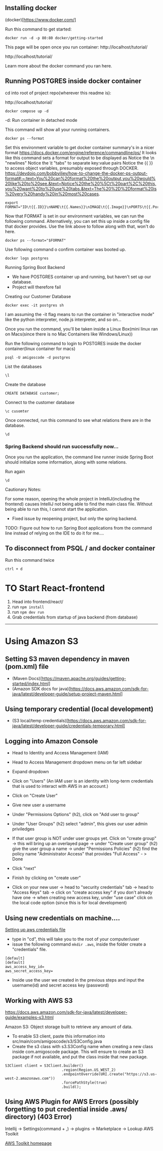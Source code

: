 ## Installing docker

(docker)[https://www.docker.com/]

Run this command to get started:

```
docker run -d -p 80:80 docker/getting-started
```

This page will be open once you run container: http://localhost/tutorial/

http://localhost/tutorial/

Learn more about the docker command you ran here.


## Running POSTGRES inside docker container

cd into root of project repo(wherever this readme is):

http://localhost/tutorial/

```
docker compose up -d
```

-d: Run container in detached mode

This command will show all your running containers.

```
docker ps --format
```

Set this environment variable to get docker container summary's in a nicer format
https://docs.docker.com/engine/reference/commandline/ps/
It looks like this command sets a format for output to be displayed as
Notice the \n "newlines"
Notice the \t "tabs" to separate key:value pairs
Notice the {{ }} to access object variables, presumably exposed through DOCKER.
https://devdojo.com/bobbyiliev/how-to-change-the-docker-ps-output-format#:~:text=You%20can%20format%20the%20output,you%20would%20like%20to%20see.&text=Notice%20the%20%5Ct%20part%2C%20this,you%20want%20to%20use%20tabs.&text=The%20%2D%2Dformat%20is%20very%20handy%20in%20most%20cases.
```
export FORMAT="ID\t{{.ID}}\nNAME\t{{.Names}}\nIMAGE\t{{.Image}}\nPORTS\t{{.Ports}}\nCOMMAND\t{{.Command}}\nCREATED\t{{.CreatedAt}}\nSTATUS\t{{.Status}}\n"
```

Now that FORMAT is set in our environment variables, we can run the following command.
Alternatively, you can set this up inside a config file that docker provides.
Use the link above to follow along with that, won't do here.
```
docker ps --format="$FORMAT"
```

Use following command o confirm container was booted up.
```
docker logs postgres
```

Running Spring Boot Backend

- We have POSTGRES container up and running, but haven't set up our database.
- Project will therefore fail

Creating our Customer Database
```
docker exec -it postgres sh
```

I am assuming the -it flag means to run the container in "interactive mode" like the python interpreter,
node.js interpreter, and so on...

Once you run the command, you'll be taken inside a Linux Box(mini linux ran on Macs(since there is no Mac Containers like Windows/Linux))

Run the following command to login to POSTGRES inside the docker container(linux container for macs)
```
psql -U amigoscode -d postgres
```

List the databases
```
\l
```

Create the database
```
CREATE DATABASE customer;
```

Connect to the customer database
```
\c cusomter
```

Once connected, run this command to see what relations there are in the database.
```
\d
```

### Spring Backend should run successfully now...

Once you run the application, the command line runner inside Spring Boot should initialize some information,
along with some relations.

Run again

```
\d
```

Cautionary Notes:

For some reason, opening the whole project in IntelliJ(including the frontend) causes IntelliJ not being able to find the main class file. Without being able to run this, I cannot start the application.

- Fixed issue by reopening project, but only the spring backend.

TODO: Figure out how to run Spring Boot applications from the command line instead of relying on the IDE to do it for me....


## To disconnect from PSQL / and docker container

Run this command twice

```
ctrl + d
```

# TO Start React-frontend

1. Head into frontend/react/
2. run ```npm install```
3. run ```npm dev run```
4. Grab credentials from startup of java backend (from database)

-------------------------------------------------------------------------------------
# Using Amazon S3

## Setting S3 maven dependency in maven (pom.xml) file
- (Maven Docs)[https://maven.apache.org/guides/getting-started/index.html]
- (Amazon SDK docs for java)[https://docs.aws.amazon.com/sdk-for-java/latest/developer-guide/setup-project-maven.html]

## Using temporary credential (local development)
- (S3 local/temp credentials)[https://docs.aws.amazon.com/sdk-for-java/latest/developer-guide/credentials-temporary.html]

## Logging into Amazon Console

- Head to Identity and Access Management (IAM)
- Head to Access Management dropdown menu on far left sidebar
- Expand dropdown
- Click on "Users" (An IAM user is an identity with long-term credentials that is used to interact with AWS in an account.)
- Click on "Create User"
- Give new user a username
- Under "Permissions Options" (h2), click on "Add user to group"
- Under "User Groups" (h2) select "admin", this gives our user admin priviledges
- If that user group is NOT under user groups yet. Click on "create group" -> this will bring up an overlayed page -> under "Create user group" (h2) give the user group a name -> under "Permissions Policies" (h2) find the policy name "Administrator Access" that provides "Full Access" - > Done
- Click "next"
- Finish by clicking on "create user"

- Click on your new user -> head to "security credentials" tab -> head to "Access Keys" tab -> click on "create access key" if you don't already have one -> when creating new access key, under "use case" click on the local code option (since this is for local development)

## Using new credentials on machine....
[Setting up aws credentials file](https://docs.aws.amazon.com/sdk-for-java/latest/developer-guide/credentials-temporary.html)

- type in "cd", this will take you to the root of your computer/user
- issue the following command ```mkdir .aws```, inside the folder create a "credentials" file.

```
[default]
[default]
aws_access_key_id=
aws_secret_access_key=
```
- Inside use the user we created in the previous steps and input the username(id) and secret access key (password)

## Working with AWS S3

https://docs.aws.amazon.com/sdk-for-java/latest/developer-guide/examples-s3.html

Amazon S3: Object storage built to retrieve any amount of data.

- To enable S3 client, paste this information into src/main/com/amigoscode/s3/S3Config.java
- Create the s3 class with s3.S3Config name when creating a new class inside com.amigoscode package. This will ensure to create an S3 package if not available, and put the class inside that new package.

```
S3Client client = S3Client.builder()
                          .region(Region.US_WEST_2)
                          .endpointOverride(URI.create("https://s3.us-west-2.amazonaws.com"))
                          .forcePathStyle(true)
                          .build();
```

## Using AWS Plugin for AWS Errors (possibly forgetting to put credential inside .aws/ directory) (403 Error)

Intellij -> Settings(command + ,) -> plugins -> Marketplace -> Lookup AWS Toolkit

[AWS Toolkit homepage](https://plugins.jetbrains.com/plugin/11349-aws-toolkit)